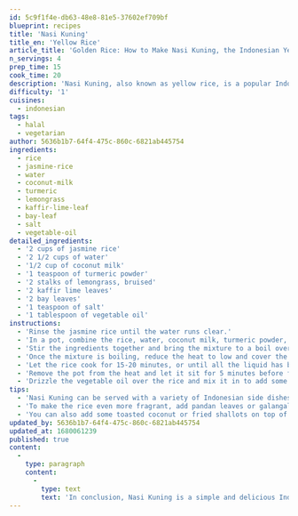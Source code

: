 ```yaml
---
id: 5c9f1f4e-db63-48e8-81e5-37602ef709bf
blueprint: recipes
title: 'Nasi Kuning'
title_en: 'Yellow Rice'
article_title: 'Golden Rice: How to Make Nasi Kuning, the Indonesian Yellow Rice Dish'
n_servings: 4
prep_time: 15
cook_time: 20
description: 'Nasi Kuning, also known as yellow rice, is a popular Indonesian dish that is often served during special occasions and celebrations. The rice gets its vibrant color from turmeric and is typically cooked with a variety of herbs and spices. This dish is easy to make and can be paired with a variety of Indonesian side dishes.'
difficulty: '1'
cuisines:
  - indonesian
tags:
  - halal
  - vegetarian
author: 5636b1b7-64f4-475c-860c-6821ab445754
ingredients:
  - rice
  - jasmine-rice
  - water
  - coconut-milk
  - turmeric
  - lemongrass
  - kaffir-lime-leaf
  - bay-leaf
  - salt
  - vegetable-oil
detailed_ingredients:
  - '2 cups of jasmine rice'
  - '2 1/2 cups of water'
  - '1/2 cup of coconut milk'
  - '1 teaspoon of turmeric powder'
  - '2 stalks of lemongrass, bruised'
  - '2 kaffir lime leaves'
  - '2 bay leaves'
  - '1 teaspoon of salt'
  - '1 tablespoon of vegetable oil'
instructions:
  - 'Rinse the jasmine rice until the water runs clear.'
  - 'In a pot, combine the rice, water, coconut milk, turmeric powder, lemongrass, kaffir lime leaves, bay leaves, and salt.'
  - 'Stir the ingredients together and bring the mixture to a boil over high heat.'
  - 'Once the mixture is boiling, reduce the heat to low and cover the pot with a lid.'
  - 'Let the rice cook for 15-20 minutes, or until all the liquid has been absorbed and the rice is fully cooked.'
  - 'Remove the pot from the heat and let it sit for 5 minutes before fluffing the rice with a fork.'
  - 'Drizzle the vegetable oil over the rice and mix it in to add some extra flavor.'
tips:
  - 'Nasi Kuning can be served with a variety of Indonesian side dishes, such as chicken satay, beef rendang, or fried tempeh.'
  - 'To make the rice even more fragrant, add pandan leaves or galangal to the mixture.'
  - 'You can also add some toasted coconut or fried shallots on top of the rice for added texture and flavor.'
updated_by: 5636b1b7-64f4-475c-860c-6821ab445754
updated_at: 1680061239
published: true
content:
  -
    type: paragraph
    content:
      -
        type: text
        text: 'In conclusion, Nasi Kuning is a simple and delicious Indonesian dish that is perfect for any occasion. With its vibrant color and fragrant aroma, it is sure to impress your family and friends. Try making this classic Indonesian dish at home and pair it with your favorite Indonesian sides for a truly authentic experience.'
---
```

